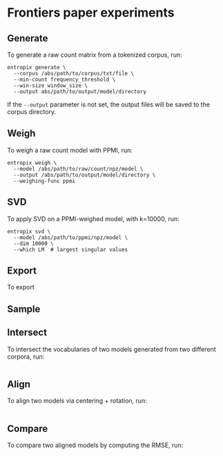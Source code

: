 # Frontiers paper experiments

## Generate
To generate a raw count matrix from a tokenized corpus, run:
```
entropix generate \
  --corpus /abs/path/to/corpus/txt/file \
  --min-count frequency_threshold \
  --win-size window_size \
  --output abs/path/to/output/model/directory
```

If the `--output` parameter is not set, the output files will be saved to the corpus directory.

## Weigh
To weigh a raw count model with PPMI, run:
```
entropix weigh \
  --model /abs/path/to/raw/count/npz/model \
  --output /abs/path/to/output/model/directory \
  --weighing-func ppmi
```

## SVD
To apply SVD on a PPMI-weighed model, with k=10000, run:
```
entropix svd \
  --model /abs/path/to/ppmi/npz/model \
  --dim 10000 \
  --which LM  # largest singular values
```

## Export
To export


## Sample


## Intersect
To intersect the vocabularies of two models generated from two different corpora, run:
```

```

## Align
To align two models via centering + rotation, run:
```

```

## Compare
To compare two aligned models by computing the RMSE, run:
```

```
